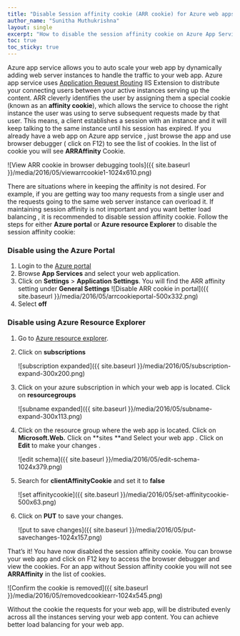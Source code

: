 ```yaml
---
title: "Disable Session affinity cookie (ARR cookie) for Azure web apps"
author_name: "Sunitha Muthukrishna"
layout: single
excerpt: "How to disable the session affinity cookie on Azure App Service"
toc: true
toc_sticky: true
---
```

      
Azure app service allows you to auto scale your web app by dynamically adding web server instances to handle the traffic to your web app. Azure app service uses [Application Request Routing](http://www.iis.net/learn/extensions/planning-for-arr) IIS Extension to distribute your connecting users between your active instances serving up the content. ARR cleverly identifies the user by assigning them a special cookie (known as an **affinity cookie**), which allows the service to choose the right instance the user was using to serve subsequent requests made by that user. This means, a client establishes a session with an instance and it will keep talking to the same instance until his session has expired. If you already have a web app on Azure app service , just browse the app and use browser debugger ( click on F12) to see the list of cookies. In the list of cookie you will see **ARRAffinity** Cookie.

![View ARR cookie in browser debugging tools]({{ site.baseurl }}/media/2016/05/viewarrcookie1-1024x610.png)

There are situations where in keeping the affinity is not desired. For example, if you are getting way too many requests from a single user and the requests going to the same web server instance can overload it. If maintaining session affinity is not important and you want better load balancing , it is recommended to disable session affinity cookie. Follow the steps for either **Azure portal** or **Azure resource Explorer** to disable the session affinity cookie: 

### Disable using the Azure Portal

1. Login to the [Azure portal](https://portal.azure.com)
1. Browse **App Services** and select your web application.
1. Click on **Settings** > **Application Settings**. You will find the ARR affinity setting under **General Settings**
  ![Disable ARR cookie in portal]({{ site.baseurl }}/media/2016/05/arrcookieportal-500x332.png)
1. Select **off**
  
### Disable using Azure Resource Explorer

1. Go to [Azure resource explorer](https://resources.azure.com/).
1. Click on **subscriptions**

    ![subscription expanded]({{ site.baseurl }}/media/2016/05/subscription-expand-300x200.png)
  
1. Click on your azure subscription in which your web app is located. Click on **resourcegroups**

    ![subname expanded]({{ site.baseurl }}/media/2016/05/subname-expand-300x113.png)

1. Click on the resource group where the web app is located. Click on **Microsoft.Web.** Click on **sites **and Select your web app . Click on **Edit** to make your changes .

    ![edit schema]({{ site.baseurl }}/media/2016/05/edit-schema-1024x379.png)  

1. Search for **clientAffinityCookie** and set it to **false**

    ![set affinitycookie]({{ site.baseurl }}/media/2016/05/set-affinitycookie-500x63.png)

1. Click on **PUT** to save your changes.

    ![put to save changes]({{ site.baseurl }}/media/2016/05/put-savechanges-1024x157.png)

That’s it! You have now disabled the session affinity cookie. You can browse your web app and click on F12 key to access the browser debugger and view the cookies. For an app without Session affinity cookie you will not see **ARRAffinity** in the list of cookies.

![Confirm the cookie is removed]({{ site.baseurl }}/media/2016/05/removedcookiearr-1024x545.png)

Without the cookie the requests for your web app, will be distributed evenly across all the instances serving your web app content. You can achieve better load balancing for your web app.
